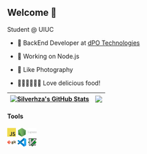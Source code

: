 <!--
**Silverhza/Silverhza** is a ✨ _special_ ✨ repository because its `README.md` (this file) appears on your GitHub profile.
-->
## Welcome 👋

Student @ UIUC

- 💼 BackEnd Developer at [dPO Technologies](https://dinxsolutions.com/dpo/)

- 🔭 Working on Node.js

- 📸 Like Photography

- 🍟🍔🍕🌭🍿🥓 Love delicious food!



| <a href="https://github.com/Silverhza"><img align="center" src="https://github-readme-stats-q7ag2if66-silverhza.vercel.app/api?username=Silverhza&include_private=true&show_icons=true&include_all_commits=true&theme=buefy&hide_border=true" alt="Silverhza&#039;s GitHub Stats" /></a> | <a href="https://github.com/Silverhza"><img align="center" src="https://github-readme-stats-q7ag2if66-silverhza.vercel.app/api/top-langs/?username=Silverhza&layout=compact&theme=buefy&hide_border=true" /></a> |
| ------------- | ------------- |

#### Tools
<code><img height="20" src="https://raw.githubusercontent.com/github/explore/80688e429a7d4ef2fca1e82350fe8e3517d3494d/topics/javascript/javascript.png"></code>
<code><img height="20" src="https://raw.githubusercontent.com/github/explore/80688e429a7d4ef2fca1e82350fe8e3517d3494d/topics/nodejs/nodejs.png"></code>
<code><img height="20" src="https://raw.githubusercontent.com/github/explore/80688e429a7d4ef2fca1e82350fe8e3517d3494d/topics/express/express.png"></code>   
<code><img height="20" src="https://raw.githubusercontent.com/github/explore/80688e429a7d4ef2fca1e82350fe8e3517d3494d/topics/git/git.png"></code>
<code><img height="20" src="https://raw.githubusercontent.com/github/explore/80688e429a7d4ef2fca1e82350fe8e3517d3494d/topics/visual-studio-code/visual-studio-code.png"></code>
<code><img height="20" src="https://raw.githubusercontent.com/github/explore/80688e429a7d4ef2fca1e82350fe8e3517d3494d/topics/vim/vim.png"></code>
